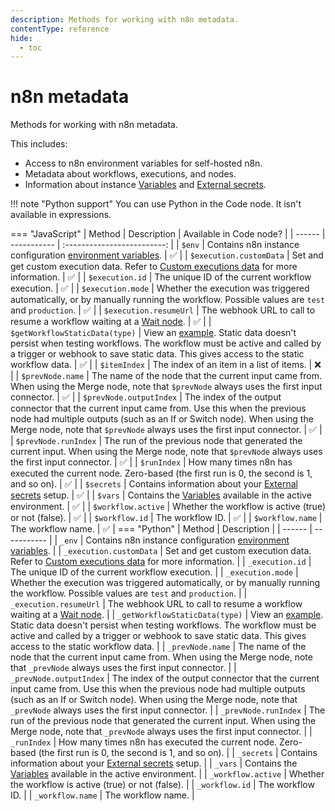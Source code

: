 ```yaml
---
description: Methods for working with n8n metadata.
contentType: reference
hide:
  - toc
---
```


# n8n metadata

Methods for working with n8n metadata.

This includes:

* Access to n8n environment variables for self-hosted n8n.
* Metadata about workflows, executions, and nodes.
* Information about instance [Variables](/variables/) and [External secrets](/external-secrets/).

!!! note "Python support"
	You can use Python in the Code node. It isn't available in expressions.

=== "JavaScript"
	| Method | Description | Available in Code node? |
	| ------ | ----------- | :-------------------------: |
	| `$env` | Contains n8n instance configuration [environment variables](/hosting/environment-variables/environment-variables/). | :white_check_mark: |
	| `$execution.customData` | Set and get custom execution data. Refer to [Custom executions data](/workflows/executions/custom-executions-data/) for more information. | :white_check_mark: | 
	| `$execution.id` | The unique ID of the current workflow execution. | :white_check_mark: |
	| `$execution.mode` | Whether the execution was triggered automatically, or by manually running the workflow. Possible values are `test` and `production`. | :white_check_mark: |
	| `$execution.resumeUrl` | The webhook URL to call to resume a workflow waiting at a [Wait node](/integrations/builtin/core-nodes/n8n-nodes-base.wait/). | :white_check_mark: |
	| `$getWorkflowStaticData(type)` | View an [example](/code/cookbook/builtin/get-workflow-static-data/). Static data doesn't persist when testing workflows. The workflow must be active and called by a trigger or webhook to save static data. This gives access to the static workflow data. | :white_check_mark: |
	| `$itemIndex` | The index of an item in a list of items. | :x: |
	| `$prevNode.name` | The name of the node that the current input came from. When using the Merge node, note that `$prevNode` always uses the first input connector. | :white_check_mark: |
	| `$prevNode.outputIndex` | The index of the output connector that the current input came from. Use this when the previous node had multiple outputs (such as an If or Switch node).  When using the Merge node, note that `$prevNode` always uses the first input connector. | :white_check_mark: |
	| `$prevNode.runIndex` | The run of the previous node that generated the current input. When using the Merge node, note that `$prevNode` always uses the first input connector. | :white_check_mark: |
	| `$runIndex` | How many times n8n has executed the current node. Zero-based (the first run is 0, the second is 1, and so on). | :white_check_mark: |
	| `$secrets` | Contains information about your [External secrets](/external-secrets/) setup. | :white_check_mark: |
	| `$vars` | Contains the [Variables](/variables/) available in the active environment. | :white_check_mark: |
	| `$workflow.active` | Whether the workflow is active (true) or not (false). | :white_check_mark: |
	| `$workflow.id` | The workflow ID. | :white_check_mark: |
	| `$workflow.name` | The workflow name. | :white_check_mark: |
=== "Python"
	| Method | Description |
	| ------ | ----------- |
	| `_env` | Contains n8n instance configuration [environment variables](/hosting/environment-variables/environment-variables/). |
	| `_execution.customData` | Set and get custom execution data. Refer to [Custom executions data](/workflows/executions/custom-executions-data/) for more information. | 
	| `_execution.id` | The unique ID of the current workflow execution. | 
	| `_execution.mode` | Whether the execution was triggered automatically, or by manually running the workflow. Possible values are `test` and `production`. | 
	| `_execution.resumeUrl` | The webhook URL to call to resume a workflow waiting at a [Wait node](/integrations/builtin/core-nodes/n8n-nodes-base.wait/). |
	| `_getWorkflowStaticData(type)` | View an [example](/code/cookbook/builtin/get-workflow-static-data/). Static data doesn't persist when testing workflows. The workflow must be active and called by a trigger or webhook to save static data. This gives access to the static workflow data. |
	| `_prevNode.name` | The name of the node that the current input came from. When using the Merge node, note that `_prevNode` always uses the first input connector. | 
	| `_prevNode.outputIndex` | The index of the output connector that the current input came from. Use this when the previous node had multiple outputs (such as an If or Switch node).  When using the Merge node, note that `_prevNode` always uses the first input connector. | 
	| `_prevNode.runIndex` | The run of the previous node that generated the current input. When using the Merge node, note that `_prevNode` always uses the first input connector. |
	| `_runIndex` | How many times n8n has executed the current node. Zero-based (the first run is 0, the second is 1, and so on). |
	| `_secrets` | Contains information about your [External secrets](/external-secrets/) setup. | 
	| `_vars` | Contains the [Variables](/variables/) available in the active environment. | 
	| `_workflow.active` | Whether the workflow is active (true) or not (false). |
	| `_workflow.id` | The workflow ID. | 
	| `_workflow.name` | The workflow name. |
